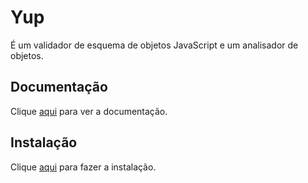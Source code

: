 # Yup

É um validador de esquema de objetos JavaScript e um analisador de objetos.

## Documentação

Clique [aqui](https://github.com/jquense/yup) para ver a documentação.

## Instalação

Clique [aqui](https://www.npmjs.com/package/yup) para fazer a instalação.
